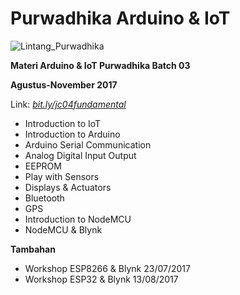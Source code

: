 # Purwadhika Arduino & IoT

![Lintang_Purwadhika](https://static.wixstatic.com/media/2e6af2_f69a4271c3534ae1869a7ed63e278b2b~mv2.png/v1/fill/w_246,h_39,al_c,usm_0.66_1.00_0.01/2e6af2_f69a4271c3534ae1869a7ed63e278b2b~mv2.png)

**Materi Arduino & IoT Purwadhika Batch 03**

**Agustus-November 2017**

Link: *[bit.ly/jc04fundamental](https://github.com/LintangWisesa/Purwadhika-01-JS_Fundamental)*

- Introduction to IoT
- Introduction to Arduino
- Arduino Serial Communication
- Analog Digital Input Output
- EEPROM
- Play with Sensors
- Displays & Actuators
- Bluetooth
- GPS
- Introduction to NodeMCU
- NodeMCU & Blynk

**Tambahan**
- Workshop ESP8266 & Blynk 23/07/2017
- Workshop ESP32 & Blynk 13/08/2017
